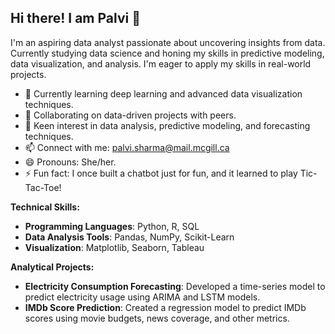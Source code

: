 ## Hi there! I am Palvi 👋
I'm an aspiring data analyst passionate about uncovering insights from data. Currently studying data science and honing my skills in predictive modeling, data visualization, and analysis. I'm eager to apply my skills in real-world projects.

- 🌱 Currently learning deep learning and advanced data visualization techniques.
- 🔭 Collaborating on data-driven projects with peers.
- 💬 Keen interest in data analysis, predictive modeling, and forecasting techniques.
- 📫 Connect with me: palvi.sharma@mail.mcgill.ca
- 😄 Pronouns: She/her.
- ⚡ Fun fact: I once built a chatbot just for fun, and it learned to play Tic-Tac-Toe!

**Technical Skills:**
- **Programming Languages**: Python, R, SQL
- **Data Analysis Tools**: Pandas, NumPy, Scikit-Learn
- **Visualization**: Matplotlib, Seaborn, Tableau

**Analytical Projects:**
- **Electricity Consumption Forecasting**: Developed a time-series model to predict electricity usage using ARIMA and LSTM models.
- **IMDb Score Prediction**: Created a regression model to predict IMDb scores using movie budgets, news coverage, and other metrics.
